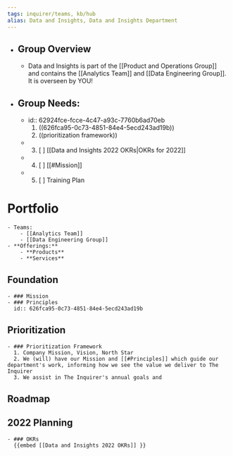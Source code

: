 ```yaml
---
tags: inquirer/teams, kb/hub
alias: Data and Insights, Data and Insights Department
---
```


- ## Group Overview
	- Data and Insights is part of the [[Product and Operations Group]] and contains the [[Analytics Team]] and [[Data Engineering Group]]. It is overseen by YOU!
- ## Group Needs:
	- id:: 62924fce-fcce-4c47-a93c-7760b6ad70eb
	  1. ((626fca95-0c73-4851-84e4-5ecd243ad19b))
	  2. ((prioritization framework))
	- 3. [ ] [[Data and Insights 2022 OKRs|OKRs for 2022]]
	- 4. [ ] [[#Mission]]
	- 5. [ ] Training Plan
# Portfolio
	- Teams:
		- [[Analytics Team]]
		- [[Data Engineering Group]]
	- **Offerings:**
		- **Products**
		- **Services**
## Foundation
	- ### Mission
	- ### Principles
	  id:: 626fca95-0c73-4851-84e4-5ecd243ad19b
## Prioritization
	- ### Prioritization Framework
	  1. Company Mission, Vision, North Star
	  2. We (will) have our Mission and [[#Principles]] which guide our department's work, informing how we see the value we deliver to The Inquirer
	  3. We assist in The Inquirer's annual goals and
## Roadmap
## 2022 Planning
	- ### OKRs
	  {{embed [[Data and Insights 2022 OKRs]] }}